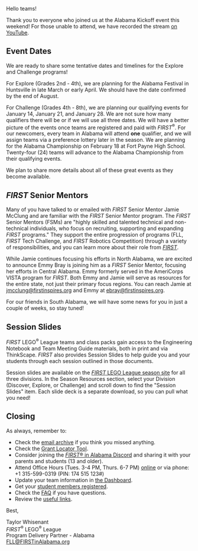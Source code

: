Hello teams!

Thank you to everyone who joined us at the Alabama Kickoff event this weekend! For those unable to attend, we have recorded the stream [on YouTube](https://www.youtube.com/watch?v=3FrWVdpDeHc).


## Event Dates

We are ready to share some tentative dates and timelines for the Explore and Challenge programs!

For Explore (Grades 2nd - 4th), we are planning for the Alabama Festival in Huntsville in late March or early April. We should have the date confirmed by the end of August.

For Challenge (Grades 4th - 8th), we are planning our qualifying events for January 14, January 21, and January 28. We are not sure how many qualifiers there will be or if we will use all three dates. We will have a better picture of the events once teams are registered and paid with *FIRST*<sup>&reg;</sup>. For our newcomers, every team in Alabama will attend **one** qualifier, and we will assign teams via a preference lottery later in the season. We are planning for the Alabama Championship on February 18 at Fort Payne High School. Twenty-four (24) teams will advance to the Alabama Championship from their qualifying events.

We plan to share more details about all of these great events as they become available.


## *FIRST* Senior Mentors

Many of you have talked to or emailed with *FIRST* Senior Mentor Jamie McClung and are familiar with the *FIRST* Senior Mentor program. The *FIRST* Senior Mentors (FSMs) are "highly skilled and talented technical and non-technical individuals, who focus on recruiting, supporting and expanding *FIRST* programs." They support the entire progression of programs (FLL, *FIRST* Tech Challenge, and *FIRST* Robotics Competition) through a variety of responsibilities, and you can learn more about their role from [*FIRST*](https://www.firstinspires.org/ways-to-help/volunteer/senior-mentors).

While Jamie continues focusing his efforts in North Alabama, we are excited to announce Emmy Bray is joining him as a *FIRST* Senior Mentor, focusing her efforts in Central Alabama. Emmy formerly served in the AmeriCorps VISTA program for *FIRST*. Both Emmy and Jamie will serve as resources for the entire state, not just their primary focus regions. You can reach Jamie at [jmcclung@firstinspires.org](mailto:jmcclung@firstinspires.org) and Emmy at [ebray@firstinspires.org](mailto:ebray@firstinspires.org).

For our friends in South Alabama, we will have some news for you in just a couple of weeks, so stay tuned!


## Session Slides

*FIRST* LEGO<sup>&reg;</sup> League teams and class packs gain access to the Engineering Notebook and Team Meeting Guide materials, both in print and via ThinkScape. *FIRST* also provides Session Slides to help guide you and your students through each session outlined in those documents.

Session slides are available on the [*FIRST* LEGO League season site](https://www.firstlegoleague.org/season) for all three divisions. In the Season Resources section, select your Division (Discover, Explore, or Challenge) and scroll down to find the "Session Slides" item. Each slide deck is a separate download, so you can pull what you need!


## Closing

As always, remember to:
- Check the [email archive](https://github.com/drewwhis/first-in-alabama/tree/main/2022-2023/email-blasts) if you think you missed anything.
- Check the [Grant Locator Tool](https://www.firstinspires.org/robotics/team-grants).
- Consider joining the [*FIRST*&reg; in Alabama Discord](http://discord.gg/XfurbWERQ8) and sharing it with your parents and students (13 and older).
- Attend Office Hours (Tues. 3-4 PM, Thurs. 6-7 PM) [online](https://meet.google.com/mso-yhrn-brp) or via phone: +1 315-599-0319 (PIN: 174 515 123#)
- Update your team information in [the Dashboard](https://my.firstinspires.org/Dashboard/).
- Get your [student members registered](https://www.firstinspires.org/resource-library/youth-registration-system).
- Check the [FAQ](https://github.com/drewwhis/first-in-alabama/wiki/Frequently-Asked-Questions) if you have questions.
- Review the [useful links](https://github.com/drewwhis/first-in-alabama/wiki/Useful-Links).


Best,
<p>
  Taylor Whisenant<br />
  <i>FIRST</i><sup>&reg;</sup> LEGO<sup>&reg;</sup> League<br />
  Program Delivery Partner - Alabama<br >
  <a href="mailto:fll@firstinalabama.org">FLL@FIRSTinAlabama.org</a>
</p>